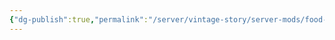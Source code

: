 ```yaml
---
{"dg-publish":true,"permalink":"/server/vintage-story/server-mods/food-shelves/","tags":["vs-up-to-date"],"noteIcon":""}
---
```


